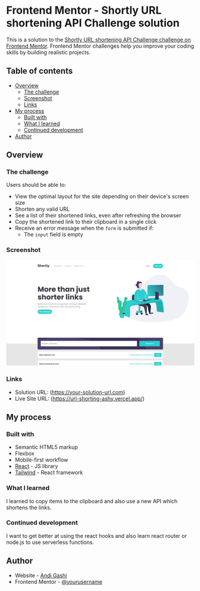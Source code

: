 # Frontend Mentor - Shortly URL shortening API Challenge solution

This is a solution to the [Shortly URL shortening API Challenge challenge on Frontend Mentor](https://www.frontendmentor.io/challenges/url-shortening-api-landing-page-2ce3ob-G). Frontend Mentor challenges help you improve your coding skills by building realistic projects. 

## Table of contents

- [Overview](#overview)
  - [The challenge](#the-challenge)
  - [Screenshot](#screenshot)
  - [Links](#links)
- [My process](#my-process)
  - [Built with](#built-with)
  - [What I learned](#what-i-learned)
  - [Continued development](#continued-development)
- [Author](#author)


## Overview

### The challenge

Users should be able to:

- View the optimal layout for the site depending on their device's screen size
- Shorten any valid URL
- See a list of their shortened links, even after refreshing the browser
- Copy the shortened link to their clipboard in a single click
- Receive an error message when the `form` is submitted if:
  - The `input` field is empty

### Screenshot

![](./src/assets/images/localhost_5173_%20(4).png)


### Links

- Solution URL: (https://your-solution-url.com)
- Live Site URL: (https://url-shorting-ashy.vercel.app/)

## My process

### Built with

- Semantic HTML5 markup
- Flexbox
- Mobile-first workflow
- [React](https://reactjs.org/) - JS library
- [Tailwind](https://tailwindcss.com/) - React framework

### What I learned

I learned to copy items to the clipboard and also use a new API which shortens the links.

### Continued development

I want to get better at using the react hooks and also learn react router or node.js to use serverless functions.

## Author

- Website - [Andi Gashi](https://portofolio-henna-beta.vercel.app)
- Frontend Mentor - [@yourusername](https://www.frontendmentor.io/profile/andigashi1)

